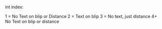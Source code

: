 int index:

1 = No Text on blip or Distance
2 = Text on blip
3 = No text, just distance
4+ No Text on blip or distance